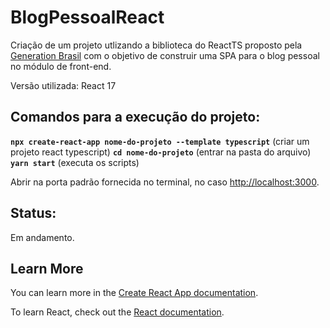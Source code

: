 # BlogPessoalReact

Criação de um projeto utlizando a biblioteca do ReactTS proposto pela [Generation Brasil](https://brazil.generation.org/) com o objetivo de construir uma SPA para o blog pessoal no módulo de front-end.

Versão utilizada: React 17

## Comandos para a execução do projeto:

****`npx create-react-app nome-do-projeto --template typescript`**** (criar um projeto react typescript)
****`cd nome-do-projeto`**** (entrar na pasta do arquivo)
****`yarn start`**** (executa os scripts)

Abrir na porta padrão fornecida no terminal, no caso [http://localhost:3000](http://localhost:3000/).

## Status:

Em andamento.

## Learn More

You can learn more in the [Create React App documentation](https://facebook.github.io/create-react-app/docs/getting-started).

To learn React, check out the [React documentation](https://reactjs.org/).
